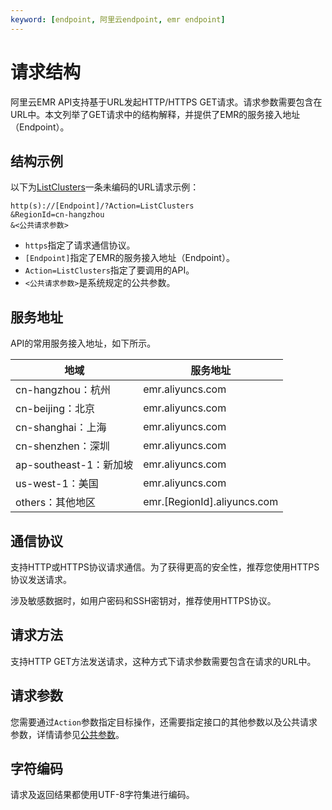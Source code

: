 ```yaml
---
keyword: [endpoint, 阿里云endpoint, emr endpoint]
---
```


# 请求结构

阿里云EMR API支持基于URL发起HTTP/HTTPS GET请求。请求参数需要包含在URL中。本文列举了GET请求中的结构解释，并提供了EMR的服务接入地址（Endpoint）。

## 结构示例

以下为[ListClusters](/cn.zh-CN/API参考/集群/ListClusters.md)一条未编码的URL请求示例：

```
http(s)://[Endpoint]/?Action=ListClusters
&RegionId=cn-hangzhou
&<公共请求参数>
```

-   `https`指定了请求通信协议。
-   `[Endpoint]`指定了EMR的服务接入地址（Endpoint）。
-   `Action=ListClusters`指定了要调用的API。
-   `<公共请求参数>`是系统规定的公共参数。

## 服务地址

API的常用服务接入地址，如下所示。

|地域|服务地址|
|--|----|
|cn-hangzhou：杭州|emr.aliyuncs.com|
|cn-beijing：北京|emr.aliyuncs.com|
|cn-shanghai：上海|emr.aliyuncs.com|
|cn-shenzhen：深圳|emr.aliyuncs.com|
|ap-southeast-1：新加坡|emr.aliyuncs.com|
|us-west-1：美国|emr.aliyuncs.com|
|others：其他地区|emr.\[RegionId\].aliyuncs.com|

## 通信协议

支持HTTP或HTTPS协议请求通信。为了获得更高的安全性，推荐您使用HTTPS协议发送请求。

涉及敏感数据时，如用户密码和SSH密钥对，推荐使用HTTPS协议。

## 请求方法

支持HTTP GET方法发送请求，这种方式下请求参数需要包含在请求的URL中。

## 请求参数

您需要通过`Action`参数指定目标操作，还需要指定接口的其他参数以及公共请求参数，详情请参见[公共参数](/cn.zh-CN/API参考/调用说明/公共参数.md)。

## 字符编码

请求及返回结果都使用UTF-8字符集进行编码。

